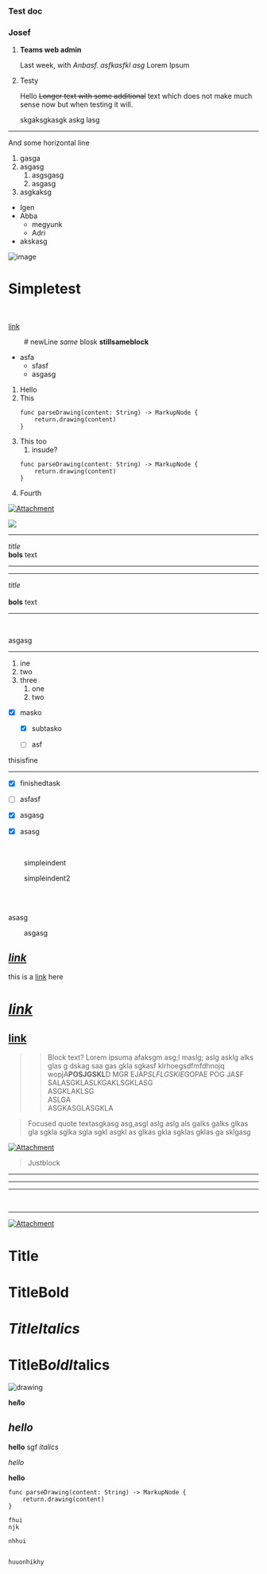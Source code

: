 ### Test doc


### Josef

1. **Teams web admin**

	Last week, with *Anbasf. asfkasfkl asg* Lorem Ipsum


2. Testy

	Hello ~~Longer text with some additional~~ text which does not make much sense now but when testing it will.

	skgaksgkasgk askg lasg
---

And some horizontal line


1. gasga
2. asgasg
   1. asgsgasg
   2. asgasg
3. asgkaksg
- Igen
- Abba
   - megyunk
   - Adri
- akskasg



![image](https://images.unsplash.com/photo-1590421958459-071ca4271af6?ixlib=rb-1.2.1&q=80&fm=jpg&crop=entropy&cs=tinysrgb&w=1080&fit=max&ixid=eyJhcHBfaWQiOjQ5MDM0fQ)


# Simpletest

<br>

[link](https://www.youtube.com/watch?v=IqKFUIZfSfA)


&nbsp;&nbsp;&nbsp;&nbsp;&nbsp;&nbsp;&nbsp;&nbsp;# newLine *same* blosk **stillsameblock**
- asfa
   - sfasf
   - asgasg
1. Hello
2. This
    ```
    func parseDrawing(content: String) -> MarkupNode {
    	return.drawing(content)
    }
    ```
3. This too
   1. insude?
    ```
    func parseDrawing(content: String) -> MarkupNode {
    	return.drawing(content)
    }
    ```
4. Fourth

[![Attachment](https://res.craft.do/user/preview/a4130df7-8835-41af-b63b-1bb78152406a/doc/C8110089-039C-4FDE-83D0-AEDF9EBA640C/5C74044A-3B24-42D6-9DDB-CFEAEF3DF0C2_1)](https://res.craft.do/user/full/a4130df7-8835-41af-b63b-1bb78152406a/doc/C8110089-039C-4FDE-83D0-AEDF9EBA640C/5C74044A-3B24-42D6-9DDB-CFEAEF3DF0C2_2)

<img src="https://render.githubusercontent.com/render/math?math=x_{1,2} = {-b\pm\sqrt{b^2 - 4ac} \over 2a}">


---

*title*<br>**bols** text

---


---

*title*<br><br>**bols** text

---




<br>



asgasg

---

1. ine
2. two
3. three
   1. one
   2. two
- [x] masko
   - [x] subtasko
   - [ ] asf


thisisfine

---

- [x] finishedtask
- [ ] asfasf
- [x] asgasg
- [x] asasg



<br>



&nbsp;&nbsp;&nbsp;&nbsp;&nbsp;&nbsp;&nbsp;&nbsp;simpleindent


&nbsp;&nbsp;&nbsp;&nbsp;&nbsp;&nbsp;&nbsp;&nbsp;simpleindent2



<br>




<br>



asasg


&nbsp;&nbsp;&nbsp;&nbsp;&nbsp;&nbsp;&nbsp;&nbsp;asgasg
## [*link*](https://www.google.com)


this is a [link](https://www.google.com) here
# [***link***](https://www.google.com)
## [**link**](https://www.google.com)
> > Block text? Lorem ipsuma afaksgm asg;l maslg; aslg asklg alks glas g dskag saa gas gkla sgkasf klrhoegsdfmfdhnojq wopjA**POSJGSKL**D MGR EJAP*SLFLGSKIE*GOPAE POG JASF <br>
SALASGKLASLKGAKLSGKLASG<br>
ASGKLAKLSG<br>
ASLGA<br>
ASGKASGLASGKLA

> Focused quote textasgkasg asg,asgl aslg aslg als galks galks glkas gla sgkla sglka sgla sgkl asgkl as glkas gkla sgklas gklas ga sklgasg


[![Attachment](https://res.craft.do/user/preview/a4130df7-8835-41af-b63b-1bb78152406a/doc/C8110089-039C-4FDE-83D0-AEDF9EBA640C/DE8990C9-61D1-4A45-9DD8-B5F4C1B463BC_1)](https://res.craft.do/user/full/a4130df7-8835-41af-b63b-1bb78152406a/doc/C8110089-039C-4FDE-83D0-AEDF9EBA640C/DE8990C9-61D1-4A45-9DD8-B5F4C1B463BC_2)
> Justblock


---


---


---




<br>


---


[![Attachment](https://res.craft.do/user/preview/a4130df7-8835-41af-b63b-1bb78152406a/doc/C8110089-039C-4FDE-83D0-AEDF9EBA640C/A85797EA-B16B-46DE-AD19-FFB41F28C7A5_1)](https://res.craft.do/user/full/a4130df7-8835-41af-b63b-1bb78152406a/doc/C8110089-039C-4FDE-83D0-AEDF9EBA640C/A85797EA-B16B-46DE-AD19-FFB41F28C7A5_2)
# Title
# **TitleBold**
# *TitleItalics*
# **TitleB*oldIt*alics**

![drawing](https://res.craft.do/user/preview/a4130df7-8835-41af-b63b-1bb78152406a/doc/C8110089-039C-4FDE-83D0-AEDF9EBA640C/ACC2E9F2-7988-421D-9E3E-F29E3DC61243_1)




**he*l*lo**
## ***hello***


**hello** sgf *italics*


*hello*


**hello**
```
func parseDrawing(content: String) -> MarkupNode {
	return.drawing(content)
}
```
```
fhui
njk

nhhui


huuonhikhy
```



<br>

